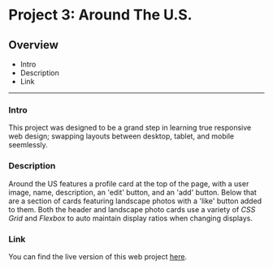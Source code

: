 # Project 3: Around The U.S.

## Overview  

* Intro
* Description
* Link

---

### **Intro**
  
This project was designed to be a grand step in learning true responsive web design; swapping layouts between desktop, tablet, and mobile seemlessly.
  
### **Description**
  
Around the US features a profile card at the top of the page, with a user image, name, description, an 'edit' button, and an 'add' button. Below that are a section of cards featuring landscape photos with a 'like' button added to them. Both the header and landscape photo cards use a variety of *CSS Grid* and *Flexbox* to auto maintain display ratios when changing displays.

### **Link**

You can find the live version of this web project [here](https://arrangedgodly.com/se_project_aroundtheus/).